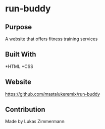 # run-buddy


## Purpose

A website that offers fitness training services


## Built With
*HTML
*CSS


## Website
https://github.com/mastalukeremix/run-buddy

## Contribution
Made by Lukas Zimmermann


